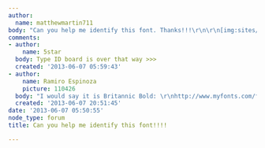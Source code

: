 ```yaml
---
author:
  name: matthewmartin711
body: "Can you help me identify this font. Thanks!!!\r\n\r\n[img:sites/default/files/old-images/Screenshot_6_6_13_9_21_PM_5672.jpg]"
comments:
- author:
    name: 5star
  body: Type ID board is over that way >>>
  created: '2013-06-07 05:59:43'
- author:
    name: Ramiro Espinoza
    picture: 110426
  body: "I would say it is Britannic Bold: \r\nhttp://www.myfonts.com/fonts/linotype/britannic-lt/"
  created: '2013-06-07 20:51:45'
date: '2013-06-07 05:50:55'
node_type: forum
title: Can you help me identify this font!!!!

---
```


